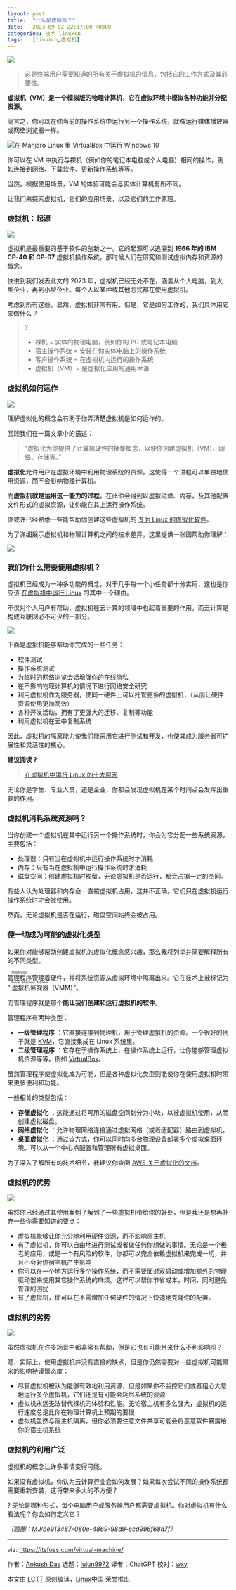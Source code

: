 ```yaml
---
layout: post
title:	"什么是虚拟机？"
date:	2023-09-02 22:17:00 +0800 
categories:	技术 linuxcn 
tags:	[linuxcn,虚拟机]
---
```



![](/Asserts/Images//attachment/album/202309/02/221631eu7kz2vqk2kvwtzv.jpg)



> 
> 这是终端用户需要知道的所有关于虚拟机的信息，包括它的工作方式及其必要性。
> 
> 
> 


**虚拟机（VM）是一个模拟版的物理计算机，它在虚拟环境中模拟各种功能并分配资源。**


简言之，你可以在你当前的操作系统中运行另一个操作系统，就像运行媒体播放器或网络浏览器一样。


![在 Manjaro Linux 里 VirtualBox 中运行 Windows 10](/Asserts/Images//attachment/album/202309/02/221820ii6dm74243s7kphp.jpg)


你可以在 VM 中执行与裸机（例如你的笔记本电脑或个人电脑）相同的操作，例如连接到网络、下载软件、更新操作系统等等。


当然，根据使用场景，VM 的体验可能会与实体计算机有所不同。


让我们来探索虚拟机，它们的应用场景，以及它们的工作原理。


### 虚拟机：起源


![](/Asserts/Images//attachment/album/202309/02/221734u2mt2024dn2dpzd2.png)


虚拟机是最重要的基于软件的创新之一。它的起源可以追溯到 **1966 年的 IBM CP-40 和 CP-67** 虚拟机操作系统，那时候人们在研究和测试虚拟内存和资源的概念。


快进到我们发表此文的 2023 年，虚拟机已经无处不在，涵盖从个人电脑，到大型企业，再到小型企业。每个人以某种或其他方式都在使用虚拟机。


考虑到所有这些，显然，虚拟机非常有用。但是，它是如何工作的，我们具体用它来做什么？



> 
> ?
> 
> 
> * 裸机 = 实体的物理电脑，例如你的 PC 或笔记本电脑
> * 宿主操作系统 = 安装在你实体电脑上的操作系统
> * 客户操作系统 = 在虚拟机内运行的操作系统
> * 虚拟机（VM）= 是虚拟化应用的通用术语
> 
> 
> 


### 虚拟机如何运作


![](/Asserts/Images//attachment/album/202309/02/221735hs59jbo7716jz0za.png)


理解虚拟化的概念会有助于你弄清楚虚拟机是如何运作的。


回顾我们在一篇文章中的描述：



> 
> “虚拟化为你提供了计算机硬件的抽象概念，以便你创建虚拟机（VM）、网络、存储等。”
> 
> 
> 


**虚拟化**允许用户在虚拟环境中利用物理系统的资源。这使得一个进程可以单独地使用资源，而不会影响物理计算机。


而**虚拟机就是运用这一能力的过程**，在此你会得到以虚拟磁盘、内存，及其他配置文件形式的虚拟资源，让你能在其上运行操作系统。


你或许已经熟悉一些能帮助你创建这些虚拟机的 [专为 Linux 的虚拟化软件](https://itsfoss.com/virtualization-software-linux/)。


为了详细展示虚拟机和物理计算机之间的技术差异，这里提供一张图帮助你理解：


![](/Asserts/Images//attachment/album/202309/02/221735or5dc77a7nfbr6fb.png)


### 我们为什么需要使用虚拟机？


虚拟机已经成为一种多功能的概念，对于几乎每一个小任务都十分实用，这也是你应该 [在虚拟机中运行 Linux](https://itsfoss.com/why-linux-virtual-machine/) 的其中一个理由。


不仅对个人用户有帮助，虚拟机在云计算的领域中也起着重要的作用，而云计算是构成互联网必不可少的一部分。


![](/Asserts/Images//attachment/album/202309/02/221736ntmyb7dt0c9w0icc.png)


下面是虚拟机能够帮助你完成的一些任务：


* 软件测试
* 操作系统测试
* 为临时的网络浏览会话增强你的在线隐私
* 在不影响物理计算机的情况下进行网络安全研究
* 利用虚拟机作为服务器，使同一硬件上可以托管更多的虚拟机，（从而让硬件资源使用更加高效）
* 各种开发活动，拥有了更强大的迁移、复制等功能
* 利用虚拟机在云中复制系统


因此，虚拟机的隔离能力使我们能采用它进行测试和开发，也使其成为服务器可扩展性和灵活性的核心。


**建议阅读 ?**



> 
> [在虚拟机中运行 Linux 的十大原因](https://itsfoss.com/why-linux-virtual-machine/)
> 
> 
> 


无论你是学生、专业人员，还是企业，你都会发现虚拟机在某个时间点会发挥出重要的作用。


### 虚拟机消耗系统资源吗？


当你创建一个虚拟机在其中运行另一个操作系统时，你会为它分配一些系统资源，主要包括：


* 处理器：只有当在虚拟机中运行操作系统时才消耗
* 内存：只有当在虚拟机中运行操作系统时才消耗
* 磁盘空间：创建虚拟机时预留，无论虚拟机是否运行，都会占据一定的空间。


有些人认为处理器和内存会一直被虚拟机占用，这并不正确。它们只在虚拟机运行操作系统时才会被使用。


然而，无论虚拟机是否在运行，磁盘空间始终会被占用。


### 使一切成为可能的虚拟化类型


如果你对能够帮助创建虚拟机的虚拟化概念感兴趣，那么我将列举并简要解释所有的不同类型。


<ruby> 管理程序 <rt>  Hypervisor </rt></ruby> 管理着硬件，并将系统资源从虚拟环境中隔离出来。它在技术上被标记为 “<ruby> 虚拟机监视器 <rt>  Virtual Machine Monitor </rt></ruby>（VMM）”。


而管理程序就是那个**能让我们创建和运行虚拟机的软件**。


管理程序有两种类型：


* **一级管理程序** ：它直接连接到物理机，用于管理虚拟机的资源。一个很好的例子就是 [KVM](https://www.linux-kvm.org/page/Main_Page?ref=itsfoss.com)，它直接集成在 Linux 系统里。
* **二级管理程序** ：它存在于操作系统上，在操作系统上运行，让你能够管理虚拟机资源等等。例如 [VirtualBox](https://www.virtualbox.org/?ref=itsfoss.com)。


虽然管理程序使虚拟化成为可能，但是各种虚拟化类型则能使你在使用虚拟机时带来更多便利和功能。


一些相关的类型包括：


* **存储虚拟化** ：这能通过将可用的磁盘空间划分为小块，以被虚拟机使用，从而创建虚拟磁盘。
* **网络虚拟化** ：允许物理网络连接通过虚拟网络（或者适配器）路由到虚拟机。
* **桌面虚拟化** ：通过该方式，你可以同时向多台物理设备部署多个虚拟桌面环境。可以从一个中心点配置和管理所有虚拟桌面。


为了深入了解所有的技术细节，我建议你查阅 [AWS 关于虚拟化的文档](https://aws.amazon.com/what-is/virtualization/?ref=itsfoss.com)。


### 虚拟机的优势


![](/Asserts/Images//attachment/album/202309/02/221736tebel4wwzpe884z8.png)


虽然你已经通过其使用案例了解到了一些虚拟机带给你的好处，但是我还是想再补充一些你需要知道的要点：


* 虚拟机能够让你充分地利用硬件资源，而不影响宿主机
* 有了虚拟机，你可以自由地进行测试或者做任何你想做的事情。无论是一个极老的应用，或是一个有风险的软件，你都可以完全依赖虚拟机来完成一切，并且不会对你宿主机产生影响
* 你可以在一个地方运行多个操作系统，而不需要面对双启动或增加额外的物理驱动器来使用其它操作系统的麻烦。这样可以帮你节省成本，时间，同时避免管理的困扰
* 有了虚拟机，你可以在不需增加任何硬件的情况下快速地克隆你的配置。


### 虚拟机的劣势


![](/Asserts/Images//attachment/album/202309/02/221736iwww16fws7d3ckcw.png)


虽然虚拟机在许多场景中都非常有帮助，但是它也有可能带来什么不利影响吗？


嗯，实际上，使用虚拟机并没有直接的缺点，但是你仍然需要对一些虚拟机可能带来的影响持谨慎态度：


* 尽管虚拟机被认为能够有效地利用资源，但是如果你不监控它们或者粗心大意地运行多个虚拟机，它们还是有可能会耗尽系统的资源
* 虚拟机永远无法替代裸机的体验和性能。无论宿主机有多么强大，虚拟机的运行速度总是比你在物理计算机上预期的要慢
* 虚拟机虽然与宿主机隔离，但你必须要注意文件共享可能会将恶意软件暴露给你的宿主机系统


### 虚拟机的利用广泛


虚拟机的概念让许多事情变得可能。


如果没有虚拟机，你认为云计算行业会如何发展？如果每次尝试不同的操作系统都需要重新安装，这将带来多大的不方便？


? 无论是哪种形式，每个电脑用户或服务器用户都需要虚拟机。你对虚拟机有什么看法呢？你会如何定义它？


*（题图：MJ/be913487-080e-4869-98d9-ccd996f68a7f）*




---


via: <https://itsfoss.com/virtual-machine/>


作者：[Ankush Das](https://itsfoss.com/author/ankush/) 选题：[lujun9972](https://github.com/lujun9972) 译者：ChatGPT 校对：[wxy](https://github.com/wxy)


本文由 [LCTT](https://github.com/LCTT/TranslateProject) 原创编译，[Linux中国](https://linux.cn/) 荣誉推出

